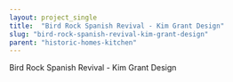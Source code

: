 ```yaml
---
layout: project_single
title:  "Bird Rock Spanish Revival - Kim Grant Design"
slug: "bird-rock-spanish-revival-kim-grant-design"
parent: "historic-homes-kitchen"
---
```

Bird Rock Spanish Revival - Kim Grant Design
